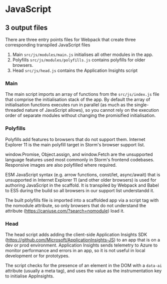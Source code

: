 # JavaScript

## 3 output files

There are three entry points files for Webpack that create three corresponding transpiled JavaScript files
1. Main `src/js/modules/main.js` initialises all other modules in the app.
2. Polyfills `src/js/modules/polyfills.js` contains polyfills for older browsers.
3. Head `src/js/head.js` contains the Application Insights script  


### Main
The main script imports an array of functions from the `src/js/index.js` file that comprise the initialisation stack of the app. By default the array of initialisation functions executes run in parallel (as much as the single-threaded nature of JavaScript allows), so you cannot rely on the execution order of separate modules without changing the promisified initialisation.


### Polyfills
Polyfills add features to browsers that do not support them. Internet Explorer 11 is the main polyfill target in Storm's browser support list.

window.Promise, Object.assign, and window.Fetch are the unsupported language features used most commonly in Storm's frontend codebases.  Responsive images are also polyfilled where required.

ESM JavaScript syntax (e.g. arrow functions, const/let, async/await) that is unsupported in Internet Explorer 11 (and other older browsers) is used for authoring JavaScript in the scaffold. It is transpiled by Webpack and Babel to ES5 during the build so all browsers in our support list understandd it.

The built polyfills file is imported into a scaffolded app via a script tag with the nomodule attribute, so only browsers that do not understand the attribute (https://caniuse.com/?search=nomodule) load it. 


### Head
The head script adds adding the client-side Application Insights SDK (https://github.com/Microsoft/ApplicationInsights-JS) to an app that is on a dev or prod environment. Application Insights sends telemetry to Azure to monitor performance and errors in an app, so it is not useful in local development or for prototypes.

The script checks for the presence of an element in the DOM with a `data-ai` attribute (usually a meta tag), and uses the value as the instrumentation key to initialise AppInsights.